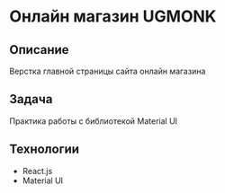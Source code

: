 # Онлайн магазин UGMONK

## Описание
Верстка главной страницы сайта онлайн магазина 

## Задача
Практика работы с библиотекой Material UI 

## Технологии

* React.js
* Material UI
